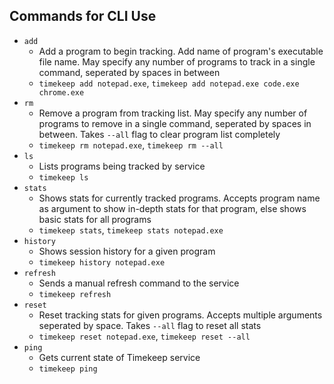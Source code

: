 ## Commands for CLI Use

- `add`
    - Add a program to begin tracking. Add name of program's executable file name. May specify any number of programs to track in a single command, seperated by spaces in between
    - `timekeep add notepad.exe`, `timekeep add notepad.exe code.exe chrome.exe`
- `rm`
    - Remove a program from tracking list. May specify any number of programs to remove in a single command, seperated by spaces in between. Takes `--all` flag to clear program list completely
    - `timekeep rm notepad.exe`, `timekeep rm --all`
- `ls`
    - Lists programs being tracked by service
    - `timekeep ls`
- `stats`
    - Shows stats for currently tracked programs. Accepts program name as argument to show in-depth stats for that program, else shows basic stats for all programs
    - `timekeep stats`, `timekeep stats notepad.exe`
- `history`
    - Shows session history for a given program
    - `timekeep history notepad.exe`
- `refresh`
    - Sends a manual refresh command to the service
    - `timekeep refresh`
- `reset`
    - Reset tracking stats for given programs. Accepts multiple arguments seperated by space. Takes `--all` flag to reset all stats
    - `timekeep reset notepad.exe`, `timekeep reset --all`
- `ping`
    - Gets current state of Timekeep service
    - `timekeep ping`
